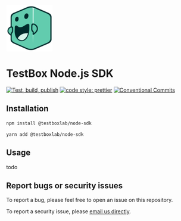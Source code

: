 <img src="./docs/pedals.svg" width="125" />

# TestBox Node.js SDK

[![Test, build, publish](https://github.com/TestBoxLab/node-sdk/actions/workflows/build.yml/badge.svg)](https://github.com/TestBoxLab/node-sdk/actions/workflows/build.yml)
[![code style: prettier](https://img.shields.io/badge/code_style-prettier-ff69b4.svg?style=flat-square)](https://github.com/prettier/prettier)
[![Conventional Commits](https://img.shields.io/badge/Conventional%20Commits-1.0.0-%23FE5196?logo=conventionalcommits&logoColor=white)](https://conventionalcommits.org)

## Installation

```shell
npm install @testboxlab/node-sdk
```

```shell
yarn add @testboxlab/node-sdk
```

## Usage

todo

## Report bugs or security issues

To report a bug, please feel free to open an issue on this repository.

To report a security issue, please [email us directly][1].

[1]: mailto:dev@testbox.com
